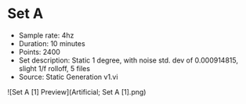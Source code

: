 # Set A

* Sample rate: 4hz
* Duration: 10 minutes
* Points: 2400
* Set description: Static 1 degree, with noise std. dev of 0.000914815, slight 1/f rolloff, 5 files
* Source: Static Generation v1.vi

![Set A [1] Preview](Artificial; Set A [1].png)